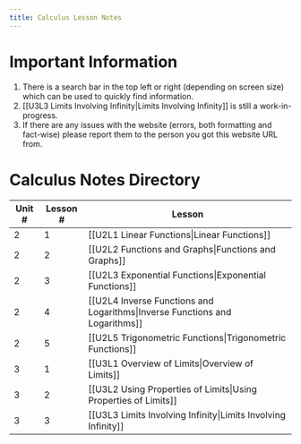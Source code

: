 ```yaml
---
title: Calculus Lesson Notes
---
```


# Important Information
1. There is a search bar in the top left or right (depending on screen size) which can be used to quickly find information.
2. [[U3L3 Limits Involving Infinity\|Limits Involving Infinity]] is still a work-in-progress.
3. If there are any issues with the website (errors, both formatting and fact-wise) please report them to the person you got this website URL from.

# Calculus Notes Directory
| Unit # | Lesson # | Lesson                                                                      |
| ------ | -------- | --------------------------------------------------------------------------- |
| 2      | 1        | [[U2L1 Linear Functions\|Linear Functions]]                                 |
| 2      | 2        | [[U2L2 Functions and Graphs\|Functions and Graphs]]                         |
| 2      | 3        | [[U2L3 Exponential Functions\|Exponential Functions]]                       |
| 2      | 4        | [[U2L4 Inverse Functions and Logarithms\|Inverse Functions and Logarithms]] |
| 2      | 5        | [[U2L5 Trigonometric Functions\|Trigonometric Functions]]                   |
| 3      | 1        | [[U3L1 Overview of Limits\|Overview of Limits]]                             |
| 3      | 2        | [[U3L2 Using Properties of Limits\|Using Properties of Limits]]             |
| 3      | 3        | [[U3L3 Limits Involving Infinity\|Limits Involving Infinity]]               |
